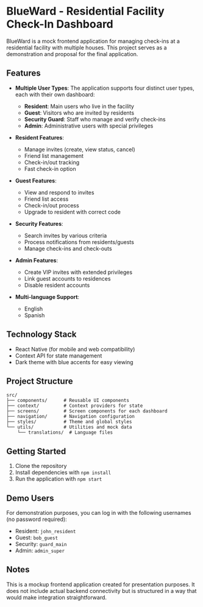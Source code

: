 # BlueWard - Residential Facility Check-In Dashboard

BlueWard is a mock frontend application for managing check-ins at a residential facility with multiple houses. This project serves as a demonstration and proposal for the final application.

## Features

- **Multiple User Types**: The application supports four distinct user types, each with their own dashboard:
  - **Resident**: Main users who live in the facility
  - **Guest**: Visitors who are invited by residents
  - **Security Guard**: Staff who manage and verify check-ins
  - **Admin**: Administrative users with special privileges

- **Resident Features**:
  - Manage invites (create, view status, cancel)
  - Friend list management
  - Check-in/out tracking
  - Fast check-in option

- **Guest Features**:
  - View and respond to invites
  - Friend list access
  - Check-in/out process
  - Upgrade to resident with correct code

- **Security Features**:
  - Search invites by various criteria
  - Process notifications from residents/guests
  - Manage check-ins and check-outs

- **Admin Features**:
  - Create VIP invites with extended privileges
  - Link guest accounts to residences
  - Disable resident accounts

- **Multi-language Support**:
  - English
  - Spanish

## Technology Stack

- React Native (for mobile and web compatibility)
- Context API for state management
- Dark theme with blue accents for easy viewing

## Project Structure

```
src/
├── components/      # Reusable UI components
├── context/         # Context providers for state
├── screens/         # Screen components for each dashboard
├── navigation/      # Navigation configuration
├── styles/          # Theme and global styles
└── utils/           # Utilities and mock data
    └── translations/  # Language files
```

## Getting Started

1. Clone the repository
2. Install dependencies with `npm install`
3. Run the application with `npm start`

## Demo Users

For demonstration purposes, you can log in with the following usernames (no password required):

- Resident: `john_resident`
- Guest: `bob_guest`
- Security: `guard_main`
- Admin: `admin_super`

## Notes

This is a mockup frontend application created for presentation purposes. It does not include actual backend connectivity but is structured in a way that would make integration straightforward. 